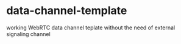 # data-channel-template
working WebRTC data channel teplate without the need of external signaling channel